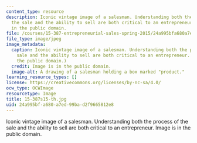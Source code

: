 ```yaml
---
content_type: resource
description: Iconic vintage image of a salesman. Understanding both the process of
  the sale and the ability to sell are both critical to an entrepreneur. Image is
  in the public domain.
file: /courses/15-387-entrepreneurial-sales-spring-2015/24a995bfa680a7ed99bad2f9665812e8_15-387s15-th.jpg
file_type: image/jpeg
image_metadata:
  caption: Iconic vintage image of a salesman. Understanding both the process of the
    sale and the ability to sell are both critical to an entrepreneur. (Image is in
    the public domain.)
  credit: Image is in the public domain.
  image-alt: A drawing of a salesman holding a box marked "product."
learning_resource_types: []
license: https://creativecommons.org/licenses/by-nc-sa/4.0/
ocw_type: OCWImage
resourcetype: Image
title: 15-387s15-th.jpg
uid: 24a995bf-a680-a7ed-99ba-d2f9665812e8
---
```

Iconic vintage image of a salesman. Understanding both the process of the sale and the ability to sell are both critical to an entrepreneur. Image is in the public domain.